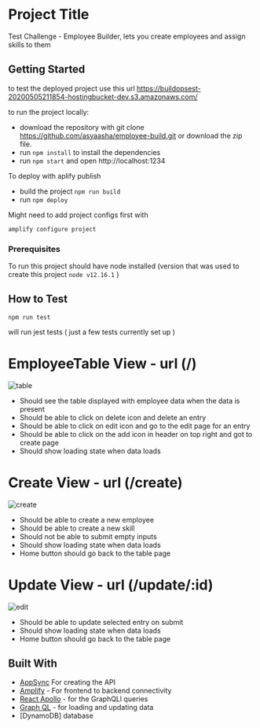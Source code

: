 # Project Title

Test Challenge - Employee Builder, lets you create employees and assign skills to them

## Getting Started

to test the deployed project use this url 
https://buildopsest-20200505211854-hostingbucket-dev.s3.amazonaws.com/

to run the project locally:

- download the repository with git clone https://github.com/asyaasha/employee-build.git or download the zip file.
- run ```npm install``` to install the dependencies
- run ```npm start``` and open http://localhost:1234

To deploy with aplify publish
-  build the project ```npm run build``` 
- run ```npm deploy``` 

Might need to add project configs first with

```
amplify configure project
```

### Prerequisites

To run this project should have node installed
(version that was used to create this project ```node v12.16.1``` )


## How to Test
```
npm run test 
```
will run jest tests ( just a few tests currently set up )

# EmployeeTable View - url (/)
![table](https://user-images.githubusercontent.com/20131841/81230377-3b45e180-8fa6-11ea-9a64-4a818e71dd54.png)
* Should see the table displayed with employee data when the data is present
* Should be able to click on delete icon and delete an entry
* Should be able to click on edit icon and go to the edit page for an entry
* Should be able to click on the add icon in header on top right and got to create page
* Should show loading state when data loads

# Create View - url (/create)
![create](https://user-images.githubusercontent.com/20131841/81230993-51a06d00-8fa7-11ea-942b-75dbe9585234.png)
* Should be able to create a new employee
* Should be able to create a new skill
* Should not be able to submit empty inputs
* Should show loading state when data loads
* Home button should go back to the table page


# Update View - url (/update/:id)
![edit](https://user-images.githubusercontent.com/20131841/81231025-5f55f280-8fa7-11ea-8c8b-6a00eca68464.png)
* Should be able to update selected entry on submit
* Should show loading state when data loads
* Home button should go back to the table page

## Built With

- [AppSync](https://aws.amazon.com/appsync/)
  For creating the API
- [Amplify](https://docs.amplify.aws/start/getting-started/installation/q/integration/react) - For frontend to backend connectivity
- [React Apollo](https://www.apollographql.com/docs/react/) - for the GraphQLl queries
- [Graph QL](https://graphql.org/) - for loading and updating data
- [DynamoDB] database
